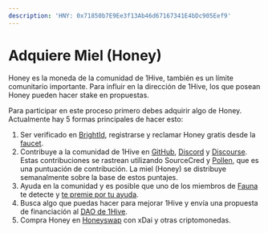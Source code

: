 ```yaml
---
description: 'HNY: 0x71850b7E9Ee3f13Ab46d67167341E4bDc905Eef9'
---
```


# Adquiere Miel \(Honey\)

Honey es la moneda de la comunidad de 1Hive, también es un límite comunitario importante. Para influir en la dirección de 1Hive, los que posean Honey pueden hacer stake en propuestas.

Para participar en este proceso primero debes adquirir algo de Honey. Actualmente hay 5 formas principales de hacer esto: 

1. Ser verificado en [BrightId](../../guides/brightid/), registrarse y reclamar Honey gratis desde la [faucet](https://faucet.1hive.org/#/). 
2. Contribuye a la comunidad de 1Hive en [GitHub](https://github.com/1Hive), [Discord](https://discord.com/invite/P4rRDUKTAU) y [Discourse](https://forum.1hive.org/). Estas contribuciones se rastrean utilizando SourceCred y [Pollen](), que es una puntuación de contribución. La miel \(Honey\) se distribuye semanalmente sobre la base de estos puntajes. 
3. Ayuda en la comunidad y es posible que uno de los miembros de [Fauna](../../community/swarms/fauna.md) te detecte y [te premie por tu ayuda](). 
4. Busca algo que puedas hacer para mejorar 1Hive y envía una propuesta de financiación al [DAO de 1Hive](../../projects/honey/participacion.md).  
5. Compra Honey en [Honeyswap](https://honeyswap.org/#/swap) con xDai y otras criptomonedas.



